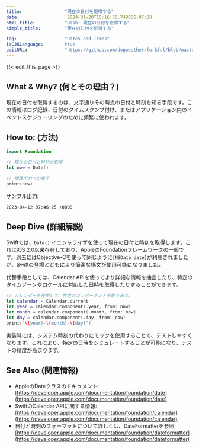 ```yaml
---
title:                "現在の日付を取得する"
date:                  2024-01-20T15:16:56.748856-07:00
html_title:           "Bash: 現在の日付を取得する"
simple_title:         "現在の日付を取得する"

tag:                  "Dates and Times"
isCJKLanguage:        true
editURL:              "https://github.com/dogweather/forkful/blob/master/content/ja/swift/getting-the-current-date.md"
---
```


{{< edit_this_page >}}

## What & Why? (何とその理由？)
現在の日付を取得するのは、文字通りその時点の日付と時刻を知る手段です。この情報はログ記録、日付のタイムスタンプ付け、またはアプリケーション内のイベントスケジューリングのために頻繁に使われます。

## How to: (方法)
```swift
import Foundation

// 現在の日付と時刻を取得
let now = Date()

// 標準出力への表示
print(now)
```

サンプル出力:
```
2023-04-12 07:46:25 +0000
```

## Deep Dive (詳細解説)
Swiftでは、`Date()` イニシャライザを使って現在の日付と時刻を取得します。これはiOS 2.0以来存在しており、AppleのFoundationフレームワークの一部です。過去にはObjective-Cを使って同じように`[NSDate date]`が利用されましたが、Swiftの登場とともにより簡潔な構文が使用可能になりました。

代替手段としては、Calendar APIを使ってより詳細な情報を抽出したり、特定のタイムゾーンやロケールに対応した日時を取得したりすることができます。

```swift
// カレンダーを使用して、特定のコンポーネントを取り出す。
let calendar = Calendar.current
let year = calendar.component(.year, from: now)
let month = calendar.component(.month, from: now)
let day = calendar.component(.day, from: now)
print("\(year)-\(month)-\(day)")
```

実装時には、システム時刻の代わりにモックを使用することで、テストしやすくなります。これにより、特定の日時をシミュレートすることが可能になり、テストの精度が高まります。

## See Also (関連情報)
- AppleのDateクラスのドキュメント: [https://developer.apple.com/documentation/foundation/date](https://developer.apple.com/documentation/foundation/date)
- SwiftのCalendar APIに関する情報: [https://developer.apple.com/documentation/foundation/calendar](https://developer.apple.com/documentation/foundation/calendar)
- 日付と時刻のフォーマットについて詳しくは、DateFormatterを参照: [https://developer.apple.com/documentation/foundation/dateformatter](https://developer.apple.com/documentation/foundation/dateformatter)

